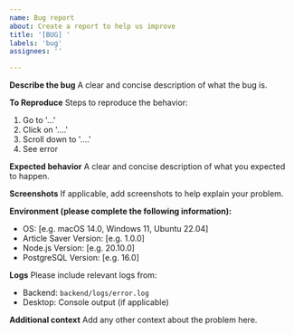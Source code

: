 ```yaml
---
name: Bug report
about: Create a report to help us improve
title: '[BUG] '
labels: 'bug'
assignees: ''

---
```


**Describe the bug**
A clear and concise description of what the bug is.

**To Reproduce**
Steps to reproduce the behavior:
1. Go to '...'
2. Click on '....'
3. Scroll down to '....'
4. See error

**Expected behavior**
A clear and concise description of what you expected to happen.

**Screenshots**
If applicable, add screenshots to help explain your problem.

**Environment (please complete the following information):**
 - OS: [e.g. macOS 14.0, Windows 11, Ubuntu 22.04]
 - Article Saver Version: [e.g. 1.0.0]
 - Node.js Version: [e.g. 20.10.0]
 - PostgreSQL Version: [e.g. 16.0]

**Logs**
Please include relevant logs from:
- Backend: `backend/logs/error.log`
- Desktop: Console output (if applicable)

**Additional context**
Add any other context about the problem here.
